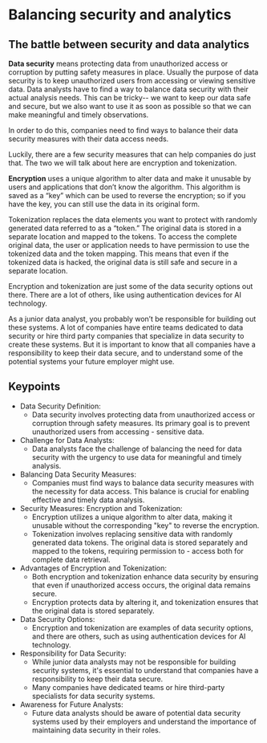 # Balancing security and analytics

## The battle between security and data analytics

**Data security** means protecting data from unauthorized access or corruption by putting safety measures in place. Usually the purpose of data security is to keep unauthorized users from accessing or viewing sensitive data. Data analysts have to find a way to balance data security with their actual analysis needs. This can be tricky-- we want to keep our data safe and secure, but we also want to use it as soon as possible so that we can make meaningful and timely observations.

In order to do this, companies need to find ways to balance their data security measures with their data access needs.

Luckily, there are a few security measures that can help companies do just that. The two we will talk about here are encryption and tokenization.

**Encryption** uses a unique algorithm to alter data and make it unusable by users and applications that don’t know the algorithm. This algorithm is saved as a “key” which can be used to reverse the encryption; so if you have the key, you can still use the data in its original form.  

Tokenization replaces the data elements you want to protect with randomly generated data referred to as a “token.” The original data is stored in a separate location and mapped to the tokens. To access the complete original data, the user or application needs to have permission to use the tokenized data and the token mapping. This means that even if the tokenized data is hacked, the original data is still safe and secure in a separate location.

Encryption and tokenization are just some of the data security options out there. There are a lot of others, like using authentication devices for AI technology.

As a junior data analyst, you probably won’t be responsible for building out these systems. A lot of companies have entire teams dedicated to data security or hire third party companies that specialize in data security to create these systems. But it is important to know that all companies have a responsibility to keep their data secure, and to understand some of the potential systems your future employer might use.

## Keypoints

- Data Security Definition:
  - Data security involves protecting data from unauthorized access or corruption through safety measures. Its primary goal is to prevent unauthorized users from accessing - sensitive data.
- Challenge for Data Analysts:
  - Data analysts face the challenge of balancing the need for data security with the urgency to use data for meaningful and timely analysis.
- Balancing Data Security Measures:
  - Companies must find ways to balance data security measures with the necessity for data access. This balance is crucial for enabling effective and timely data analysis.
- Security Measures: Encryption and Tokenization:
  - Encryption utilizes a unique algorithm to alter data, making it unusable without the corresponding "key" to reverse the encryption.
  - Tokenization involves replacing sensitive data with randomly generated data tokens. The original data is stored separately and mapped to the tokens, requiring permission to - access both for complete data retrieval.
- Advantages of Encryption and Tokenization:
  - Both encryption and tokenization enhance data security by ensuring that even if unauthorized access occurs, the original data remains secure.
  - Encryption protects data by altering it, and tokenization ensures that the original data is stored separately.
- Data Security Options:
  - Encryption and tokenization are examples of data security options, and there are others, such as using authentication devices for AI technology.
- Responsibility for Data Security:
  - While junior data analysts may not be responsible for building security systems, it's essential to understand that companies have a responsibility to keep their data secure.
  - Many companies have dedicated teams or hire third-party specialists for data security systems.
- Awareness for Future Analysts:
  - Future data analysts should be aware of potential data security systems used by their employers and understand the importance of maintaining data security in their roles.
